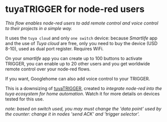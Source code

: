 # tuyaTRIGGER for node-red users

_This flow enables node-red users to add remote control and voice control to their projects in a simple way._

It uses the `tuya cloud` and only `one switch` device: because _Smartlife_ app and the use of  _Tuya cloud_ are free, only you need to buy the device (USD 8-10), used as dual port register. Requires WiFi.

On your _smartlife_ app you can create up to 100 buttons to activate TRIGGER, you can enable up to 20 other users and you get worldwide remote control over your node-red flows.

If you want, Googlehome can also add voice control to your TRIGGER.

This is a downsizing of [tuyaTRIGGER](https://github.com/msillano/tuyaDAEMON/tree/main/tuyaTRIGGER), created to _integrate node-red into the tuya ecosystem for home automation_. Watch it for more details on devices tested for this use.

_note: based on switch used, you may must change the 'data point' used by the counter: change it in nodes 'send ACK' and 'trigger selector'._
